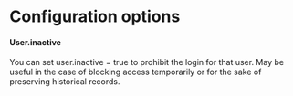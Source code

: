 # Configuration options

#### User.inactive

You can set user.inactive = true to prohibit the login for that user. May be useful in the case of blocking access temporarily or for the sake of preserving historical records.

